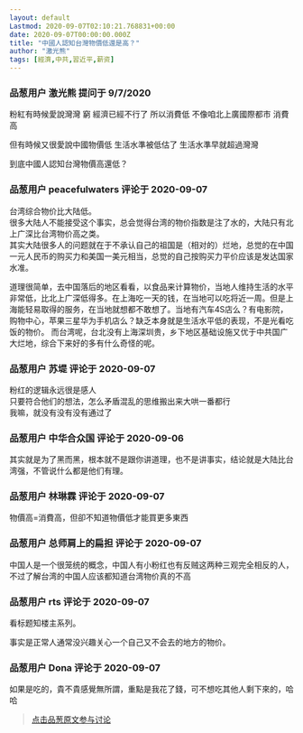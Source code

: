 ```yaml
---
layout: default
Lastmod: 2020-09-07T02:10:21.768831+00:00
date: 2020-09-07T00:00:00.000Z
title: "中國人認知台灣物價低還是高？"
author: "激光熊"
tags: [經濟,中共,習近平,薪资]
---
```



### 品葱用户 **激光熊** 提问于 9/7/2020
    
粉紅有時候愛說灣灣 窮 經濟已經不行了 所以消費低 不像咱北上廣國際都市 消費高  
  
但有時候又很愛說中國物價低 生活水準被低估了 生活水準早就超過灣灣  
  
到底中國人認知台灣物價高還低？
    
                

### 品葱用户 **peacefulwaters** 评论于 2020-09-07
        
台湾综合物价比大陆低。  
很多大陆人不能接受这个事实，总会觉得台湾的物价指数是注了水的，大陆只有北上广深比台湾物价高之类。  
其实大陆很多人的问题就在于不承认自己的祖国是（相对的）烂地，总觉的在中国一元人民币的购买力和美国一美元相当，总觉的自己按购买力平价应该是发达国家水准。  
  
道理很简单，去中国落后的地区看看，以食品来计算物价，当地人维持生活的水平非常低，比北上广深低得多。在上海吃一天的钱，在当地可以吃将近一周。但是上海能轻易取得的服务，在当地就想都不敢想了。当地有汽车4S店么？有电影院，购物中心，苹果三星华为手机店么？缺乏本身就是生活水平低的表现，不是光看吃饭的物价。 而台湾呢，台北没有上海深圳贵，乡下地区基础设施又优于中共国广大烂地，综合下来好的多有什么奇怪的呢。
        
                

### 品葱用户 **苏堤** 评论于 2020-09-07
        
粉红的逻辑永远很是感人  
只要符合他们的想法，怎么矛盾混乱的思维搬出来大哄一番都行  
我嘛，就没有没有没有通过了
        
                

### 品葱用户 **中华合众国** 评论于 2020-09-06
        
其实就是为了黑而黑，根本就不是跟你讲道理，也不是讲事实，结论就是大陆比台湾强，不管说什么都是他们有理。
        
                

### 品葱用户 **林琳霖** 评论于 2020-09-07
        
物價高=消費高，但卻不知道物價低才能買更多東西
        
                

### 品葱用户 **总师肩上的扁担** 评论于 2020-09-07
        
中国人是一个很笼统的概念，中国人有小粉红也有反贼这两种三观完全相反的人，不过了解台湾的中国人应该都知道台湾物价真的不高
        
                

### 品葱用户 **rts** 评论于 2020-09-07
        
看标题知楼主系列。  
  
事实是正常人通常没兴趣关心一个自己又不会去的地方的物价。
        
                

### 品葱用户 **Dona** 评论于 2020-09-07
        
如果是吃的，貴不貴感覺無所謂，重點是我花了錢，可不想吃其他人剩下來的，哈哈
        
                





> [点击品葱原文参与讨论](https://pincong.rocks/question/30664)

